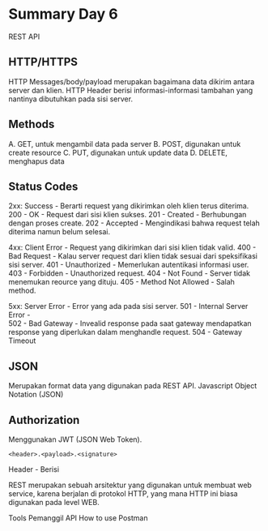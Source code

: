 # Summary Day 6

REST API

## HTTP/HTTPS

HTTP Messages/body/payload merupakan bagaimana data dikirim antara server dan klien.
HTTP Header berisi informasi-informasi tambahan yang nantinya dibutuhkan pada sisi server.

## Methods

A. GET, untuk mengambil data pada server
B. POST, digunakan untuk create resource
C. PUT, digunakan untuk update data
D. DELETE, menghapus data

## Status Codes

2xx: Success - Berarti request yang dikirimkan oleh klien terus diterima.
200 - OK - Request dari sisi klien sukses.
201 - Created - Berhubungan dengan proses create.
202 - Accepted - Mengindikasi bahwa request telah diterima namun belum selesai.

4xx: Client Error - Request yang dikirimkan dari sisi klien tidak valid.
400 - Bad Request - Kalau server request dari klien tidak sesuai dari speksifikasi sisi server.
401 - Unauthorized - Memerlukan autentikasi informasi user.
403 - Forbidden - Unauthorized request.
404 - Not Found - Server tidak menemukan reource yang dituju.
405 - Method Not Allowed - Salah method.

5xx: Server Error - Error yang ada pada sisi server.
501 - Internal Server Error -  
502 - Bad Gateway - Invealid response pada saat gateway mendapatkan response yang diperlukan dalam menghandle request.
504 - Gateway Timeout

## JSON

Merupakan format data yang digunakan pada REST API. Javascript Object Notation (JSON)

## Authorization

Menggunakan JWT (JSON Web Token).

`<header>.<payload>.<signature>`

Header - Berisi

REST merupakan sebuah arsitektur yang digunakan untuk membuat web service, karena berjalan di protokol HTTP, yang mana HTTP ini biasa digunakan pada level WEB.

Tools Pemanggil API
How to use Postman
